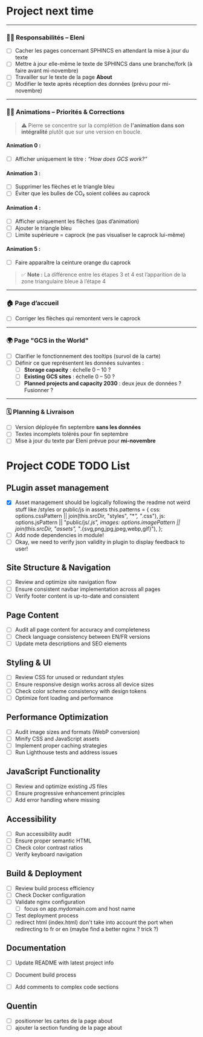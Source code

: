 # Project next time

---

### 👩‍💻 **Responsabilités – Eleni**

- [ ] Cacher les pages concernant SPHINCS en attendant la mise à jour du texte
- [ ] Mettre à jour elle-même le texte de SPHINCS dans une branche/fork (à faire avant mi-novembre)
- [ ] Travailler sur le texte de la page **About**
- [ ] Modifier le texte après réception des données (prévu pour mi-novembre)

---

### 👩‍🎨 **Animations – Priorités & Corrections**

> ⚠️ Pierre se concentre sur la complétion de **l'animation dans son intégralité** plutôt que sur une version en boucle.

#### Animation 0 :

- [ ] Afficher uniquement le titre : _“How does GCS work?”_

#### Animation 3 :

- [ ] Supprimer les flèches et le triangle bleu
- [ ] Éviter que les bulles de CO₂ soient collées au caprock

#### Animation 4 :

- [ ] Afficher uniquement les flèches (pas d’animation)
- [ ] Ajouter le triangle bleu
- [ ] Limite supérieure = caprock (ne pas visualiser le caprock lui-même)

#### Animation 5 :

- [ ] Faire apparaître la ceinture orange du caprock

> ✅ **Note :** La différence entre les étapes 3 et 4 est l’apparition de la zone triangulaire bleue à l’étape 4

---

### 🏠 **Page d’accueil**

- [ ] Corriger les flèches qui remontent vers le caprock

---

### 🌍 **Page "GCS in the World"**

- [ ] Clarifier le fonctionnement des tooltips (survol de la carte)
- [ ] Définir ce que représentent les données suivantes :
  - [ ] **Storage capacity** : échelle 0 – 10 ?
  - [ ] **Existing GCS sites** : échelle 0 – 50 ?
  - [ ] **Planned projects and capacity 2030** : deux jeux de données ? Fusionner ?

---

### 🗓️ **Planning & Livraison**

- [ ] Version déployée fin septembre **sans les données**
- [ ] Textes incomplets tolérés pour fin septembre
- [ ] Mise à jour du texte par Eleni prévue pour **mi-novembre**

# Project CODE TODO List

## PLugin asset management

- [x] Asset management should be logically following the readme
      not weird stuff like /styles or public/js in assets
      this.patterns = {
      css: options.cssPattern || join(this.srcDir, "styles", "\*_", "_.css"),
      js: options.jsPattern || "public/js/_.js",
      images:
      options.imagePattern ||
      join(this.srcDir, "assets", "_.{svg,png,jpg,jpeg,webp,gif}"),
      };
- [ ] Add node dependencies in module!
- [ ] Okay, we need to verify json validity in plugin to display feedback to user!

## Site Structure & Navigation

- [ ] Review and optimize site navigation flow
- [ ] Ensure consistent navbar implementation across all pages
- [ ] Verify footer content is up-to-date and consistent

## Page Content

- [ ] Audit all page content for accuracy and completeness
- [ ] Check language consistency between EN/FR versions
- [ ] Update meta descriptions and SEO elements

## Styling & UI

- [ ] Review CSS for unused or redundant styles
- [ ] Ensure responsive design works across all device sizes
- [ ] Check color scheme consistency with design tokens
- [ ] Optimize font loading and performance

## Performance Optimization

- [ ] Audit image sizes and formats (WebP conversion)
- [ ] Minify CSS and JavaScript assets
- [ ] Implement proper caching strategies
- [ ] Run Lighthouse tests and address issues

## JavaScript Functionality

- [ ] Review and optimize existing JS files
- [ ] Ensure progressive enhancement principles
- [ ] Add error handling where missing

## Accessibility

- [ ] Run accessibility audit
- [ ] Ensure proper semantic HTML
- [ ] Check color contrast ratios
- [ ] Verify keyboard navigation

## Build & Deployment

- [ ] Review build process efficiency
- [ ] Check Docker configuration
- [ ] Validate nginx configuration
  - [ ] focus on app.mydomain.com and host name
- [ ] Test deployment process
- [ ] redirect html (index.html) don't take into account the port when redirecting to fr or en (maybe find a better nginx ? trick ?)

## Documentation

- [ ] Update README with latest project info
- [ ] Document build process
- [ ] Add comments to complex code sections


## Quentin

- [ ] positionner les cartes de la page about
- [ ] ajouter la section funding de la page about
